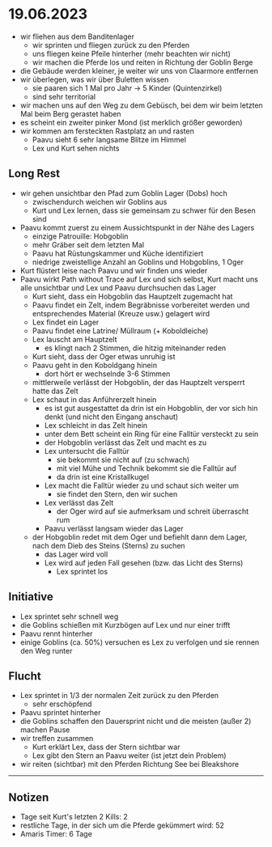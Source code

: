 # 19.06.2023
- wir fliehen aus dem Banditenlager
	- wir sprinten und fliegen zurück zu den Pferden
	- uns fliegen keine Pfeile hinterher (mehr beachten wir nicht)
	- wir machen die Pferde los und reiten in Richtung der Goblin Berge
- die Gebäude werden kleiner, je weiter wir uns von Claarmore entfernen
- wir überlegen, was wir über Buletten wissen
	- sie paaren sich 1 Mal pro Jahr -> 5 Kinder (Quintenzirkel)
	- sind sehr territorial
- wir machen uns auf den Weg zu dem Gebüsch, bei dem wir beim letzten Mal beim Berg gerastet haben
- es scheint ein zweiter pinker Mond (ist merklich größer geworden)
- wir kommen am fersteckten Rastplatz an und rasten
	- Paavu sieht 6 sehr langsame Blitze im Himmel
	- Lex und Kurt sehen nichts

## Long Rest
- wir gehen unsichtbar den Pfad zum Goblin Lager (Dobs) hoch
	- zwischendurch weichen wir Goblins aus
	- Kurt und Lex lernen, dass sie gemeinsam zu schwer für den Besen sind
- Paavu kommt zuerst zu einem Aussichtspunkt in der Nähe des Lagers
	- einzige Patrouille: Hobgoblin
	- mehr Gräber seit dem letzten Mal
	- Paavu hat Rüstungskammer und Küche identifiziert
	- niedrige zweistellige Anzahl an Goblins und Hobgoblins, 1 Oger
- Kurt flüstert leise nach Paavu und wir finden uns wieder
- Paavu wirkt Path without Trace auf Lex und sich selbst, Kurt macht uns alle unsichtbar und Lex und Paavu durchsuchen das Lager
	- Kurt sieht, dass ein Hobgoblin das Hauptzelt zugemacht hat
	- Paavu findet ein Zelt, indem Begräbnisse vorbereitet werden und entsprechendes Material (Kreuze usw.) gelagert wird
	- Lex findet ein Lager
	- Paavu findet eine Latrine/ Müllraum (+ Koboldleiche)
	- Lex lauscht am Hauptzelt
		- es klingt nach 2 Stimmen, die hitzig miteinander reden
	- Kurt sieht, dass der Oger etwas unruhig ist
	- Paavu geht in den Koboldgang hinein
		- dort hört er wechselnde 3-6 Stimmen
	- mittlerweile verlässt der Hobgoblin, der das Hauptzelt versperrt hatte das Zelt
	- Lex schaut in das Anführerzelt hinein
		- es ist gut ausgestattet da drin ist ein Hobgoblin, der vor sich hin denkt (und nicht den Eingang anschaut)
		- Lex schleicht in das Zelt hinein
		- unter dem Bett scheint ein Ring für eine Falltür versteckt zu sein
		- der Hobgoblin verlässt das Zelt und macht es zu
		- Lex untersucht die Falltür
			- sie bekommt sie nicht auf (zu schwach)
			- mit viel Mühe und Technik bekommt sie die Falltür auf
			- da drin ist eine Kristallkugel
		- Lex macht die Falltür wieder zu und schaut sich weiter um
			- sie findet den Stern, den wir suchen
		- Lex verlässt das Zelt
			- der Oger wird auf sie aufmerksam und schreit überrascht rum
		- Paavu verlässt langsam wieder das Lager
	- der Hobgoblin redet mit dem Oger und befiehlt dann dem Lager, nach dem Dieb des Steins (Sterns) zu suchen
		- das Lager wird voll
		- Lex wird auf jeden Fall gesehen (bzw. das Licht des Sterns)
			- Lex sprintet los

## Initiative
- Lex sprintet sehr schnell weg
- die Goblins schießen mit Kurzbögen auf Lex und nur einer trifft
- Paavu rennt hinterher
- einige Goblins (ca. 50%) versuchen es Lex zu verfolgen und sie rennen den Weg runter

## Flucht
- Lex sprintet in 1/3 der normalen Zeit zurück zu den Pferden
	- sehr erschöpfend
- Paavu sprintet hinterher
- die Goblins schaffen den Dauersprint nicht und die meisten (außer 2) machen Pause
- wir treffen zusammen
	- Kurt erklärt Lex, dass der Stern sichtbar war
	- Lex gibt den Stern an Paavu weiter (ist jetzt dein Problem)
- wir reiten (sichtbar) mit den Pferden Richtung See bei Bleakshore


---
## Notizen
- Tage seit Kurt's letzten 2 Kills: 2
- restliche Tage, in der sich um die Pferde gekümmert wird: 52
- Amaris Timer: 6 Tage